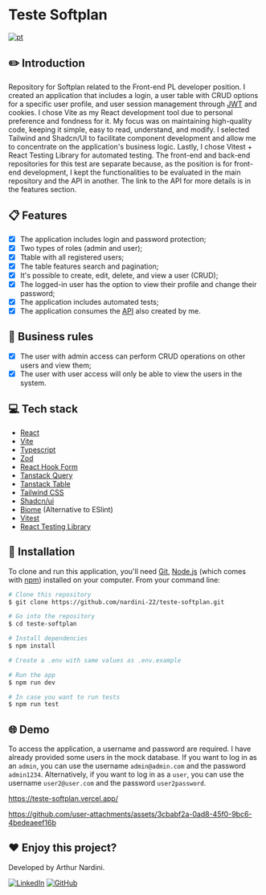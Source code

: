 # Teste Softplan

[![pt](https://img.shields.io/badge/README-Portuguese-green.svg)](https://github.com/nardini-22/teste-softplan/blob/main/README.md)

## ✏️ Introduction

Repository for Softplan related to the Front-end PL developer position. I created an application that includes a login, a user table with CRUD options for a specific user profile, and user session management through [JWT](https://jwt.io/) and cookies. 
I chose Vite as my React development tool due to personal preference and fondness for it. My focus was on maintaining high-quality code, keeping it simple, easy to read, understand, and modify. I selected Tailwind and Shadcn/UI to facilitate component development 
and allow me to concentrate on the application's business logic. Lastly, I chose Vitest + React Testing Library for automated testing. The front-end and back-end repositories for this test are separate because, as the position is for front-end development, 
I kept the functionalities to be evaluated in the main repository and the API in another. The link to the API for more details is in the features section.

## 📋 Features

- [x] The application includes login and password protection;
- [x] Two types of roles (admin and user);
- [x] Ttable with all registered users;
- [x] The table features search and pagination;
- [x] It's possible to create, edit, delete, and view a user (CRUD);
- [x] The logged-in user has the option to view their profile and change their password;
- [x] The application includes automated tests;
- [x] The application consumes the [API](https://github.com/nardini-22/teste-softplan-api) also created by me.

## 👔 Business rules

- [x] The user with admin access can perform CRUD operations on other users and view them;
- [x] The user with user access will only be able to view the users in the system.

## 💻 Tech stack

* [React](https://react.dev/)
* [Vite](https://vitejs.dev/)
* [Typescript](https://www.typescriptlang.org/)
* [Zod](https://zod.dev/)
* [React Hook Form](https://react-hook-form.com/)
* [Tanstack Query](https://tanstack.com/query/latest)
* [Tanstack Table](https://tanstack.com/table/latest)
* [Tailwind CSS](https://tailwindcss.com/)
* [Shadcn/ui](https://ui.shadcn.com/)
* [Biome](https://biomejs.dev/) (Alternative to ESlint)
* [Vitest](https://vitest.dev/)
* [React Testing Library](https://testing-library.com/docs/react-testing-library/intro/)

## 🚀 Installation

To clone and run this application, you'll need [Git](https://git-scm.com), [Node.js](https://nodejs.org/en/download/) (which comes with [npm](http://npmjs.com)) installed on your computer. From your command line:

```bash
# Clone this repository
$ git clone https://github.com/nardini-22/teste-softplan.git

# Go into the repository
$ cd teste-softplan

# Install dependencies
$ npm install

# Create a .env with same values as .env.example

# Run the app
$ npm run dev

# In case you want to run tests
$ npm run test
```

## 🌐 Demo
To access the application, a username and password are required. I have already provided some users in the mock database. If you want to log in as an `admin`, you can use the username `admin@admin.com` and the password `admin1234`. Alternatively, if you want to log in as a `user`, you can use the username `user2@user.com` and the password `user2password`.

https://teste-softplan.vercel.app/

https://github.com/user-attachments/assets/3cbabf2a-0ad8-45f0-9bc6-4bedeaeef16b

## ❤️ Enjoy this project? 
Developed by Arthur Nardini.

[![LinkedIn](https://img.shields.io/badge/linkedin-%230077B5.svg?style=for-the-badge&logo=linkedin&logoColor=white)](https://www.linkedin.com/in/arthur-nardini/)
[![GitHub](https://img.shields.io/badge/github-%23121011.svg?style=for-the-badge&logo=github&logoColor=white)](https://github.com/nardini-22)
